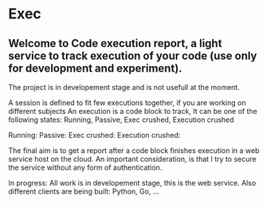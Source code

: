 # Exec

## Welcome to Code execution report, a light service to track execution of your code (use only for development and experiment).

The project is in developement stage and is not usefull at the moment.

A session is defined to fit few executions together, if you are working on different subjects
An execution is a code block to track, It can be one of the following states: Running, Passive, Exec crushed, Execution crushed

Running: 
Passive: 
Exec crushed: 
Execution crushed: 

The final aim is to get a report after a code block finishes execution in a web service host on the cloud. An important consideration, is that I try to secure the service without any form of authentication.

In progress:
All work is in developement stage, this is the web service. Also different clients are being built: Python, Go, ...
